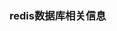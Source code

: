 <!--
 * @Author: 程英明
 * @Date: 2022-06-26 14:31:47
 * @LastEditTime: 2022-06-26 14:32:04
 * @LastEditors: 程英明
 * @Description: 
 * @FilePath: \doc-man\docs\database\redis\index.md
 * QQ:504875043@qq.com
-->
### redis数据库相关信息